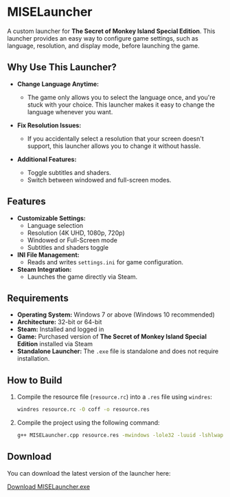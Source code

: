 # MISELauncher

A custom launcher for **The Secret of Monkey Island Special Edition**. This launcher provides an easy way to configure game settings, such as language, resolution, and display mode, before launching the game.

## Why Use This Launcher?

- **Change Language Anytime:**
  - The game only allows you to select the language once, and you're stuck with your choice. This launcher makes it easy to change the language whenever you want.
  
- **Fix Resolution Issues:**
  - If you accidentally select a resolution that your screen doesn't support, this launcher allows you to change it without hassle.

- **Additional Features:**
  - Toggle subtitles and shaders.
  - Switch between windowed and full-screen modes.

## Features

- **Customizable Settings:**
  - Language selection
  - Resolution (4K UHD, 1080p, 720p)
  - Windowed or Full-Screen mode
  - Subtitles and shaders toggle
- **INI File Management:**
  - Reads and writes `settings.ini` for game configuration.
- **Steam Integration:**
  - Launches the game directly via Steam.

## Requirements

- **Operating System:** Windows 7 or above (Windows 10 recommended)
- **Architecture:** 32-bit or 64-bit
- **Steam:** Installed and logged in
- **Game:** Purchased version of **The Secret of Monkey Island Special Edition** installed via Steam
- **Standalone Launcher:** The `.exe` file is standalone and does not require installation.

## How to Build

1. Compile the resource file (`resource.rc`) into a `.res` file using `windres`:
   ```bash
   windres resource.rc -O coff -o resource.res
   ```
2. Compile the project using the following command:
   ```bash
   g++ MISELauncher.cpp resource.res -mwindows -lole32 -luuid -lshlwapi -lshell32 -o MISELauncher.exe -static
   ```

## Download

You can download the latest version of the launcher here:

[Download MISELauncher.exe](https://github.com/CurveZ/MISELauncher/releases/latest)




